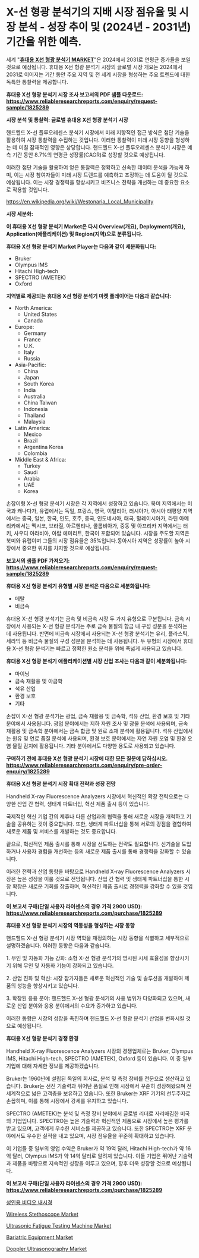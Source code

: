 <p><h1>X-선 형광 분석기의 지배 시장 점유율 및 시장 분석 - 성장 추이 및 (2024년 - 2031년) 기간을 위한 예측.</h1></p><p>세계 "<strong><a href="https://www.reliableresearchreports.com/handheld-x-ray-fluorescence-analyzers-r1825289">휴대용 X선 형광 분석기 MARKET</a></strong>"은 2024에서 2031로 연평균 증가율을 보일 것으로 예상됩니다. 휴대용 X선 형광 분석기 시장의 글로벌 시장 개요는 2024에서 2031로 이어지는 기간 동안 주요 지역 및 전 세계 시장을 형성하는 주요 트렌드에 대한 독특한 통찰력을 제공합니다.</p>
<p><strong>휴대용 X선 형광 분석기 시장 조사 보고서의 PDF 샘플 다운로드: <a href="https://www.reliableresearchreports.com/enquiry/request-sample/1825289">https://www.reliableresearchreports.com/enquiry/request-sample/1825289</a></strong></p>
<p><strong>시장 분석 및 통찰력: 글로벌 휴대용 X선 형광 분석기 시장</strong></p>
<p><p>핸드헬드 X-선 플루오레센스 분석기 시장에서 미래 지향적인 접근 방식은 첨단 기술을 활용하여 시장 통찰력을 수집하는 것입니다. 이러한 통찰력이 미래 시장 동향을 형성하는 데 미칠 잠재적인 영향은 상당합니다. 핸드헬드 X-선 플루오레센스 분석기 시장은 예측 기간 동안 8.7%의 연평균 성장률(CAGR)로 성장할 것으로 예상됩니다.</p><p>이러한 첨단 기술을 활용하여 얻은 통찰력은 정확하고 신속한 데이터 분석을 가능케 하며, 이는 시장 참여자들이 미래 시장 트렌드를 예측하고 조정하는 데 도움이 될 것으로 예상됩니다. 이는 시장 경쟁력을 향상시키고 비즈니스 전략을 개선하는 데 중요한 요소로 작용할 것입니다.</p></p>
<p><a href="%7CAUTHORITHY_DOMAIN_URL%7C">https://en.wikipedia.org/wiki/Westonaria_Local_Municipality</a></p>
<p><strong>시장 세분화:</strong></p>
<p><strong>이 휴대용 X선 형광 분석기 Market은 다시 Overview(개요), Deployment(개요), Application(애플리케이션) 및 Region(지역)으로 분류됩니다.</strong></p>
<p><strong>휴대용 X선 형광 분석기 Market Player는 다음과 같이 세분화됩니다:</strong></p>
<p><ul><li>Bruker</li><li>Olympus IMS</li><li>Hitachi High-tech</li><li>SPECTRO (AMETEK)</li><li>Oxford</li></ul></p>
<p><strong>지역별로 제공되는 휴대용 X선 형광 분석기 마켓 플레이어는 다음과 같습니다:</strong></p>
<p><ul>
    <li>
        North America:
        <ul>
            <li>United States</li>
            <li>Canada</li>
        </ul>
    </li>
    <li>
        Europe:
        <ul>
            <li>Germany</li>
            <li>France</li>
            <li>U.K.</li>
            <li>Italy</li>
            <li>Russia</li>
        </ul>
    </li>
    <li>
        Asia-Pacific:
        <ul>
            <li>China</li>
            <li>Japan</li>
            <li>South Korea</li>
            <li>India</li>
            <li>Australia</li>
            <li>China Taiwan</li>
            <li>Indonesia</li>
            <li>Thailand</li>
            <li>Malaysia</li>
        </ul>
    </li>
    <li>
        Latin America:
        <ul>
            <li>Mexico</li>
            <li>Brazil</li>
            <li>Argentina Korea</li>
            <li>Colombia</li>
        </ul>
    </li>
    <li>
        Middle East & Africa:
        <ul>
            <li>Turkey</li>
            <li>Saudi</li>
            <li>Arabia</li>
            <li>UAE</li>
            <li>Korea</li>
        </ul>
    </li>
    </ul></p>
<p><p>손잡이형 X-선 형광 분석기 시장은 각 지역에서 성장하고 있습니다. 북미 지역에서는 미국과 캐나다가, 유럽에서는 독일, 프랑스, 영국, 이탈리아, 러시아가, 아시아 태평양 지역에서는 중국, 일본, 한국, 인도, 호주, 중국, 인도네시아, 태국, 말레이시아가, 라틴 아메리카에서는 멕시코, 브라질, 아르헨티나, 콜롬비아가, 중동 및 아프리카 지역에서는 터키, 사우디 아라비아, 아랍 에미리트, 한국이 포함되어 있습니다. 시장을 주도할 지역은 북미와 유럽이며 그들의 시장 점유율은 35%입니다.동아시아 지역은 성장률이 높아 시장에서 중요한 위치를 차지할 것으로 예상됩니다.</p></p>
<p><strong>보고서의 샘플 PDF 가져오기: <a href="https://www.reliableresearchreports.com/enquiry/request-sample/1825289">https://www.reliableresearchreports.com/enquiry/request-sample/1825289</a></strong></p>
<p><strong>휴대용 X선 형광 분석기 유형별 시장 분석은 다음으로 세분화됩니다:</strong></p>
<p><ul><li>메탈</li><li>비금속</li></ul></p>
<p><p>휴대용 X-선 형광 분석기는 금속 및 비금속 시장 두 가지 유형으로 구분됩니다. 금속 시장에서 사용되는 X-선 형광 분석기는 주로 금속 물질의 합금 내 구성 성분을 분석하는 데 사용됩니다. 반면에 비금속 시장에서 사용되는 X-선 형광 분석기는 유리, 플라스틱, 세라믹 등 비금속 물질의 구성 성분을 분석하는 데 사용됩니다. 두 유형의 시장에서 휴대용 X-선 형광 분석기는 빠르고 정확한 원소 분석을 위해 폭넓게 사용되고 있습니다.</p></p>
<p><strong>휴대용 X선 형광 분석기 애플리케이션별 시장 산업 조사는 다음과 같이 세분화됩니다:</strong></p>
<p><ul><li>마이닝</li><li>금속 재활용 및 야금학</li><li>석유 산업</li><li>환경 보호</li><li>기타</li></ul></p>
<p><p>손잡이 X-선 형광 분석기는 광업, 금속 재활용 및 금속학, 석유 산업, 환경 보호 및 기타 분야에서 사용됩니다. 광업 분야에서는 지하 자원 조사 및 광물 분석에 사용되며, 금속 재활용 및 금속학 분야에서는 금속 합금 및 원료 소재 분석에 활용됩니다. 석유 산업에서는 원유 및 연료 품질 분석에 사용되며, 환경 보호 분야에서는 자연 자원 오염 및 환경 오염 물질 감지에 활용됩니다. 기타 분야에서도 다양한 용도로 사용되고 있습니다.</p></p>
<p><strong>구매하기 전에 휴대용 X선 형광 분석기 시장에 대한 모든 질문에 답하십시오. <a href="https://www.reliableresearchreports.com/enquiry/pre-order-enquiry/1825289">https://www.reliableresearchreports.com/enquiry/pre-order-enquiry/1825289</a></strong></p>
<p><strong>휴대용 X선 형광 분석기 시장 확대 전략과 성장 전망</strong></p>
<p><p>Handheld X-ray Fluorescence Analyzers 시장에서 혁신적인 확장 전략으로는 다양한 산업 간 협력, 생태계 파트너십, 혁신 제품 출시 등이 있습니다. </p><p>국제적인 혁신 기업 간의 제휴나 다른 산업과의 협력을 통해 새로운 시장을 개척하고 기술을 공유하는 것이 중요합니다. 또한, 생태계 파트너십을 통해 서로의 강점을 결합하여 새로운 제품 및 서비스를 개발하는 것도 중요합니다. </p><p>끝으로, 혁신적인 제품 출시를 통해 시장을 선도하는 전략도 필요합니다. 신기술을 도입하거나 사용자 경험을 개선하는 등의 새로운 제품 출시를 통해 경쟁력을 강화할 수 있습니다. </p><p>이러한 전략과 산업 동향을 바탕으로 Handheld X-ray Fluorescence Analyzers 시장은 높은 성장을 이룰 것으로 전망됩니다. 산업 간 협력 및 생태계 파트너십을 통한 시장 확장은 새로운 기회를 창출하며, 혁신적인 제품 출시로 경쟁력을 강화할 수 있을 것입니다.</p></p>
<p><strong>이 보고서 구매(단일 사용자 라이센스의 경우 가격 2900 USD): <a href="https://www.reliableresearchreports.com/purchase/1825289">https://www.reliableresearchreports.com/purchase/1825289</a></strong></p>
<p><strong>휴대용 X선 형광 분석기 시장의 역동성을 형성하는 시장 동향</strong></p>
<p><p>핸드헬드 X-선 형광 분석기 시장 역학을 재정의하는 시장 동향을 식별하고 세부적으로 설명하겠습니다. 이러한 동향은 다음과 같습니다.</p><p>1. 무인 및 자동화 기능 강화: 소형 X-선 형광 분석기의 명시된 시세 효율성을 향상시키기 위해 무인 및 자동화 기능이 강화되고 있습니다.</p><p>2. 산업 진화 및 혁신: 시장 참가자들은 새로운 혁신적인 기술 및 솔루션을 개발하여 제품의 성능을 향상시키고 있습니다.</p><p>3. 확장된 응용 분야: 핸드헬드 X-선 형광 분석기의 사용 범위가 다양화되고 있으며, 새로운 산업 분야와 응용 분야에서의 수요가 증가하고 있습니다.</p><p>이러한 동향은 시장의 성장을 촉진하며 핸드헬드 X-선 형광 분석기 산업을 변화시킬 것으로 예상됩니다.</p></p>
<p><strong>휴대용 X선 형광 분석기 경쟁 환경</strong></p>
<p><p>Handheld X-ray Fluorescence Analyzers 시장의 경쟁업체로는 Bruker, Olympus IMS, Hitachi High-tech, SPECTRO (AMETEK), Oxford 등이 있습니다. 이 중 일부 기업에 대해 자세한 정보를 제공하겠습니다.</p><p>Bruker는 1960년에 설립된 독일의 회사로, 분석 및 측정 장비를 전문으로 생산하고 있습니다. Bruker는 선진 기술력과 뛰어난 품질로 인해 시장에서 꾸준히 성장해왔으며 전 세계적으로 넓은 고객층을 보유하고 있습니다. 또한 Bruker는 XRF 기기의 선두주자로 손꼽히며, 이를 통해 시장에서 강세를 유지하고 있습니다.</p><p>SPECTRO (AMETEK)는 분석 및 측정 장비 분야에서 글로벌 리더로 자리매김한 미국의 기업입니다. SPECTRO는 높은 기술력과 혁신적인 제품으로 시장에서 높은 평가를 받고 있으며, 고객에게 우수한 서비스를 제공하고 있습니다. 또한 SPECTRO는 XRF 분야에서도 우수한 실적을 내고 있으며, 시장 점유율을 꾸준히 확대하고 있습니다.</p><p>이 기업들 중 일부의 영업 수익은 Bruker가 약 19억 달러, Hitachi High-tech가 약 16억 달러, Olympus IMS가 약 14억 달러로 알려져 있습니다. 이들 기업은 뛰어난 기술력과 제품을 바탕으로 지속적인 성장을 이루고 있으며, 향후 더욱 성장할 것으로 예상됩니다.</p></p>
<p><strong>이 보고서 구매(단일 사용자 라이센스의 경우 가격 2900 USD): <a href="https://www.reliableresearchreports.com/purchase/1825289">https://www.reliableresearchreports.com/purchase/1825289</a></strong></p>
<p><p><a href="https://github.com/sougarounis/Market-Research-Report-List-5/blob/main/8030542101588.md">성인용 비디오 내시경</a></p><p><a href="https://medium.com/@codystark63/wireless-stethoscope-market-share-size-trends-industry-analysis-report-by-application-30baba7ed575">Wireless Stethoscope Market</a></p><p><a href="https://medium.com/@codystark63/ultrasonic-fatigue-testing-machine-market-share-size-trends-industry-analysis-report-by-40efe0fee5f7">Ultrasonic Fatigue Testing Machine Market</a></p><p><a href="https://medium.com/@codystark63/global-bariatric-equipment-market-opportunities-and-forecast-for-period-from-2024-to-2031-f6fd91b7fc1a">Bariatric Equipment Market</a></p><p><a href="https://medium.com/@codystark63/global-doppler-ultrasonography-market-opportunities-and-forecast-for-period-from-2024-to-2031-b9fc6978f824">Doppler Ultrasonography Market</a></p></p>